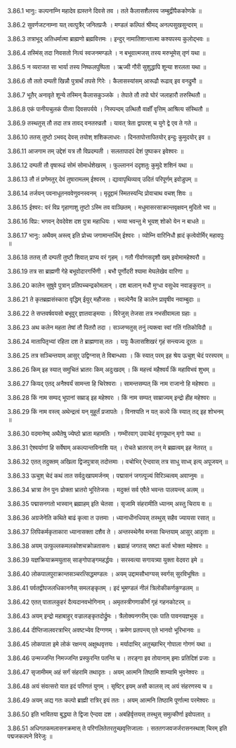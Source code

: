 3.86.1
भानुः:
कल्पनाम्नि महादेव ह्यस्तने दिवसे तव ।
तले कैलासशैलस्य जम्बुद्वीपैककोणके ॥


3.86.2
सुवर्णजटनाम्ना यत् त्वत्पुत्रैर् जनितप्रजैः ।
मण्डलं कल्पितं श्रीमद् अनल्पसुखसुन्दरम् ॥


3.86.3
तत्राभूद् अतिधर्मात्मा ब्राह्मणो ब्रह्मवित्तमः ।
इन्दुर् नामातिशान्तात्मा कश्यपस्य कुलोद्भवः ॥


3.86.4
तस्मिंस् तदा निवसतो नित्यं स्वजनमण्डले ।
न बभूवात्मजस् तस्य मरुभूमेस् तृणं यथा ॥


3.86.5
न व्यराजत सा भार्या तस्य निष्फलपुष्पिता ।
ऋज्वी गौरी सुशुद्धापि शून्या शरलता यथा ॥


3.86.6
तौ ततो दम्पती खिन्नौ पुत्रार्थं तपसे गिरेः ।
कैलासस्यांसम् आरूढौ रूढाव् इव वनद्रुमौ ॥


3.86.7
भूतैर् अनावृते शून्ये तस्मिन् कैलासकुञ्जके ।
तेपाते तौ तपो घोरं जलाहारौ तरुस्थितौ ॥


3.86.8
एकं पानीयचुलकं पीत्वा दिवसपर्यये ।
निस्पन्दम् उत्थितौ वार्क्षीं वृत्तिम् आश्रित्य संस्थितौ ॥


3.86.9
तस्थतुस् तौ तदा तत्र तावद् वनतरुव्रतौ ।
यावत् त्रेता द्वापरश् च युगे द्वे एव ते गते ॥


3.86.10
ततस् तुष्टो ऽभवद् देवस् तयोश् शशिकलाधरः ।
दिनतापोत्तापितयोर् इन्दुः कुमुदयोर् इव ॥


3.86.11
आजगाम तम् उद्देशं यत्र तौ विप्रदम्पती ।
सलतापादपं देशं पुष्पाकर इवेश्वरः ॥


3.86.12
दम्पती तौ वृषारूढं सोमं सोमार्धशेखरम् ।
फुल्लाननं ददृशतुः कुमुदे शशिनं यथा ॥


3.86.13
तौ तं प्रणेमतुर् देवं तुषारामलम् ईश्वरम् ।
द्यावापृथिव्याव् उदितं परिपूर्णम् इवोडुपम् ॥


3.86.14
तर्जयन् पवनाधूतनववेणुवनस्वनम् ।
मृदूद्दामं स्मितस्यन्दि प्रोवाचाथ वचश् शिवः ॥


3.86.15
ईश्वरः:
वरं विप्र गृहाणाशु तुष्टो ऽस्मि तव वाञ्छितम् ।
मधुमासरसाक्रान्तवृक्षवन् मुदितो भव ॥


3.86.16
विप्रः:
भगवन् देवदेवेश दश पुत्रा महाधियः ।
भव्या भवन्तु मे भूयश् शोको येन न बाधते ॥


3.86.17
भानुः:
अथैवम् अस्त्व् इति प्रोच्य जगामान्तर्धिम् ईश्वरः ।
व्योम्नि वारिनिधौ ह्रादं कृत्वेवोर्मिर् महावपुः ॥


3.86.18
ततस् तौ दम्पती तुष्टौ शिवात् प्राप्य वरं गृहम् ।
गतौ गीर्वाणसदृशौ खम् इवोमामहेश्वरौ ॥


3.86.19
तत्र सा ब्राह्मणी गेहे बभूवोदारगर्भिणी ।
बभौ पूर्णोदरी श्यामा मेघलेखेव वारिणा ॥


3.86.20
कालेन सुषुवे पुत्रान् प्रतिपच्चन्द्रकोमलान् ।
दश बालान् मधौ मुग्धा वसुधेव नवाङ्कुरान् ॥


3.86.21
ते कृतब्रह्मसंस्कारा वृद्धिम् ईयुर् महौजसः ।
स्वल्पेनैव हि कालेन प्रावृषीव नवाम्बुदाः ॥


3.86.22
ते सप्तवर्षवयसो बभूवुर् ज्ञातवाङ्मयाः ।
विरेजुस् तेजसा तत्र नभसीवामला ग्रहाः ॥


3.86.23
अथ कलेन महता तेषां तौ पितरौ तदा ।
सञ्जग्मतुस् तनुं त्यक्त्वा स्वां गतिं गतिकोविदौ ॥


3.86.24
मातापितृभ्यां रहिता दश ते ब्राह्मणास् ततः ।
ययुः कैलासशिखरं गृहं सन्त्यज्य दूरतः ॥


3.86.25
तत्र सञ्चिन्तयाम् आसुर् उद्विग्नास् ते विबान्धवाः ।
किं स्यात् परम् इह श्रेय ऊचुश् चेदं परस्परम् ॥


3.86.26
किम् इह स्यात् समुचितं भ्रातरः किम् अदुःखदम् ।
किं महत्त्वं महैश्वर्यं किं महाविभवं शुभम् ॥


3.86.27
कियद् एतद् अनैश्वर्यं सामन्ता हि चिरेश्वराः ।
सामन्तसम्पत् किं नाम राजानो हि महेश्वराः ॥


3.86.28
किं नाम सम्पद् भूपानां सम्राड् इह महेश्वरः ।
किं नाम सम्पत् साम्राज्यम् इन्द्रो हीह महेश्वरः ॥


3.86.29
किं नाम वस्त्व् अथेन्द्रत्वं यन् मुहूर्तं प्रजापतेः ।
विनश्यति न यत् कल्पे किं स्यात् तद् इह शोभनम् ॥


3.86.30
वदमानेष्व् अथैतेषु ज्येष्ठो भ्राता महामतिः ।
गम्भीरवाग् उवाचेदं मृगयूथान् मृगो यथा ॥


3.86.31
ऐश्वर्याणां हि सर्वेषाम् अकल्पान्तविनाशि यत् ।
रोचते भ्रातरस् तन् मे ब्रह्मत्वम् इह नेतरत् ॥


3.86.32
एतत् तदुक्तम् अखिला द्विजपुत्रास् तदोत्तमाः ।
वचोभिर् ऐन्दवास् तत्र साधु साध्व् इत्य् अपूजयन् ॥


3.86.33
ऊचुश् चेदं कथं तात सर्वदुःखापमर्जनम् ।
पद्मासनं जगत्पूज्यं विरिञ्चत्वम् अवाप्नुमः ॥


3.86.34
भ्रात्रा तेन पुनः प्रोक्ता भ्रातरो भूरितेजसः ।
मदुक्तं सर्व एवैते भवन्तः पालयन्त्व् अलम् ॥


3.86.35
पद्मासनगतो भास्वान् ब्रह्माहम् इति चेतसा ।
सृजामि संहरामीति ध्यानम् अस्तु चिराय वः ॥


3.86.36
अग्रजेनेति कथिते बाढं कृत्वा त उत्तमाः ।
ध्यानाधीनधियस् तस्थुस् सहैव ज्यायसा रसात् ॥


3.86.37
लिपिकर्मकृताकारा ध्यानासक्ता दशैव ते ।
अन्तस्स्थेनैव मनसा चिन्तयाम् आसुर् आदृताः ॥


3.86.38
अयम् उत्फुल्लकमलकोशचक्रोन्नतासनः ।
ब्रह्माहं जगतस् स्रष्टा कर्ता भोक्ता महेश्वरः ॥


3.86.39
यज्ञक्रियाक्रमयुतास् साङ्गोपाङ्गमहर्द्धयः ।
सरस्वत्या सगायत्र्या युक्ता वेदवरा इमे ॥


3.86.40
लोकपालपुराक्रान्तसञ्चरत्सिद्धमण्डलः ।
अयम् उद्दामसौभाग्यस् स्वर्गस् सुरविभूषितः ॥


3.86.41
पर्वतद्वीपजलधिकाननैस् समलङ्कृतम् ।
इदं भूमण्डलं नीलं त्रिलोकीकर्णकुण्डलम् ॥


3.86.42
एतत् पातालकुहरं दैत्यदानवभोगिनाम् ।
अमृतस्त्रीगणाकीर्णं गृहं गहनकोटरम् ॥


3.86.43
अयम् इन्द्रो महाबाहुर् वज्रालङ्कृतदोर्द्रुमः ।
त्रैलोक्यनगरीम् एकः पाति पावनयज्ञभुक् ॥


3.86.44
दीप्तिजालवरत्राभिर् अवष्टभ्येव दिग्गणम् ।
क्रमेण प्रतपन्त्य् एते भानवो भूरिभानवः ॥


3.86.45
लोकपाला इमे लोकं रक्षन्त्य् अक्षुब्धवृत्तयः ।
मर्यादाभिर् अतुच्छाभिर् गोपाला गोगणं यथा ॥


3.86.46
उन्मज्जन्ति निमज्जन्ति प्रस्फुरन्ति पतन्ति च ।
तरङ्गा इव तोयानाम् इमाः प्रतिदिशं प्रजाः ॥


3.86.47
सृजामीमम् अहं सर्गं संहरामि तथादृतः ।
अयम् आत्मनि तिष्ठामि शाम्यामि भुवनेश्वरः ॥


3.86.48
अयं संवत्सरो यात इदं परिणतं युगम् ।
सृष्टिर् इयम् असौ कालस् त्व् अयं संहरणस्य च ॥


3.86.49
अयम् अद्य गतः कल्पो ब्राह्मी रात्रिर् इयं ततः ।
अयम् आत्मनि तिष्ठामि पूर्णात्मा परमेश्वरः ॥


3.86.50
इति भावितया बुद्ध्या ते द्विजा ऐन्दवा दश ।
अबहिर्वृत्तयस् तस्थुस् समुत्कीर्णा इवोपलात् ॥


3.86.51
अधिगतकमलासनक्रमास् ते परिगलितेतरतुच्छवृत्तिजालाः ।
सततगजवजर्जरासनस्थाश् चिरम् इति पद्मजकल्पने विरेजुः ॥

